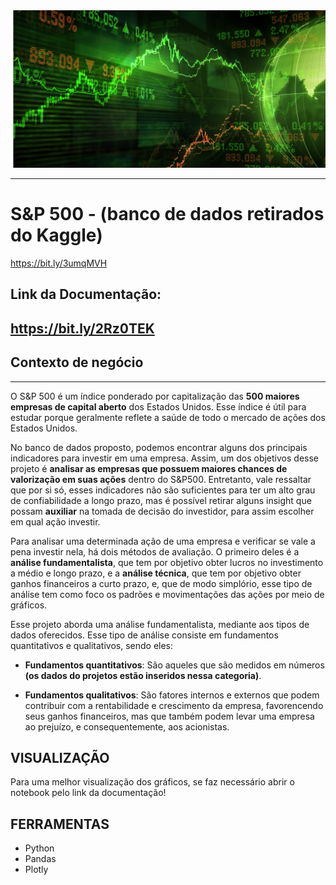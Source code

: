 <img src="kaissonferreira (3).png" alt="Mercado financeiro">

---

# **S&P 500 - (banco de dados retirados do Kaggle)**
https://bit.ly/3umqMVH


## **Link da Documentação:**
https://bit.ly/2Rz0TEK
---

## **Contexto de negócio**


---


  O S&P 500 é um índice ponderado por capitalização das **500 maiores empresas de capital aberto** dos Estados Unidos. Esse índice é útil para estudar porque geralmente reflete a saúde de todo o mercado de ações dos Estados Unidos. 

  No banco de dados proposto, podemos encontrar alguns dos principais indicadores para investir em uma empresa. Assim, um dos objetivos desse projeto é **analisar as empresas que possuem maiores chances de valorização em suas ações** dentro do S&P500. Entretanto, vale ressaltar que por si só, esses indicadores não são suficientes para ter um alto grau de confiabilidade a longo prazo, mas é possível retirar alguns insight que possam **auxiliar** na tomada de decisão do investidor, para assim escolher em qual ação investir.

  Para analisar uma determinada ação de uma empresa e verificar se vale a pena investir nela, há dois métodos de avaliação. O primeiro deles é a **análise fundamentalista**, que tem por objetivo obter lucros no investimento a médio e longo prazo, e a **análise técnica**, que tem por objetivo obter ganhos financeiros a curto prazo, e, que de modo simplório, esse tipo de análise tem como foco os padrões e movimentações das ações por meio de gráficos.

  Esse projeto aborda uma análise fundamentalista, mediante aos tipos de dados oferecidos. Esse tipo de análise consiste em fundamentos quantitativos e qualitativos, sendo eles:

* **Fundamentos quantitativos**: São aqueles que são medidos em números **(os 
dados do projetos estão inseridos nessa categoria)**.

* **Fundamentos qualitativos**: São fatores internos e externos que podem contribuir com a rentabilidade e crescimento da empresa, favorencendo seus ganhos financeiros, mas que também podem levar uma empresa ao prejuízo, e consequentemente, aos acionistas.

## **VISUALIZAÇÃO**
Para uma melhor visualização dos gráficos, se faz necessário abrir o notebook pelo link da documentação!

## **FERRAMENTAS** 

* Python
* Pandas
* Plotly


